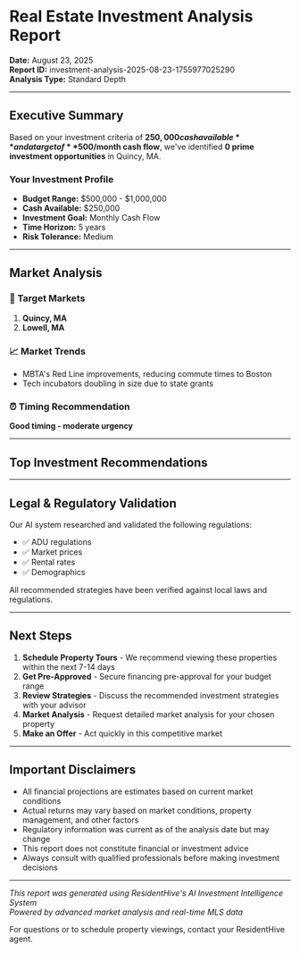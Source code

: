 # Real Estate Investment Analysis Report


**Date:** August 23, 2025  
**Report ID:** investment-analysis-2025-08-23-1755977025290  
**Analysis Type:** Standard Depth

---

## Executive Summary

Based on your investment criteria of **$250,000 cash available** and a target of **$500/month cash flow**, we've identified **0 prime investment opportunities** in Quincy, MA.

### Your Investment Profile
- **Budget Range:** $500,000 - $1,000,000
- **Cash Available:** $250,000
- **Investment Goal:** Monthly Cash Flow
- **Time Horizon:** 5 years
- **Risk Tolerance:** Medium

---

## Market Analysis

### 🎯 Target Markets
1. **Quincy, MA**
2. **Lowell, MA**

### 📈 Market Trends
- MBTA's Red Line improvements, reducing commute times to Boston
- Tech incubators doubling in size due to state grants

### ⏰ Timing Recommendation
**Good timing - moderate urgency**

---

## Top Investment Recommendations


---

## Legal & Regulatory Validation

Our AI system researched and validated the following regulations:

- ✅ ADU regulations
- ✅ Market prices
- ✅ Rental rates
- ✅ Demographics

All recommended strategies have been verified against local laws and regulations.

---

## Next Steps

1. **Schedule Property Tours** - We recommend viewing these properties within the next 7-14 days
2. **Get Pre-Approved** - Secure financing pre-approval for your budget range
3. **Review Strategies** - Discuss the recommended investment strategies with your advisor
4. **Market Analysis** - Request detailed market analysis for your chosen property
5. **Make an Offer** - Act quickly in this competitive market

---

## Important Disclaimers

- All financial projections are estimates based on current market conditions
- Actual returns may vary based on market conditions, property management, and other factors
- Regulatory information was current as of the analysis date but may change
- This report does not constitute financial or investment advice
- Always consult with qualified professionals before making investment decisions

---

*This report was generated using ResidentHive's AI Investment Intelligence System*  
*Powered by advanced market analysis and real-time MLS data*

For questions or to schedule property viewings, contact your ResidentHive agent.
